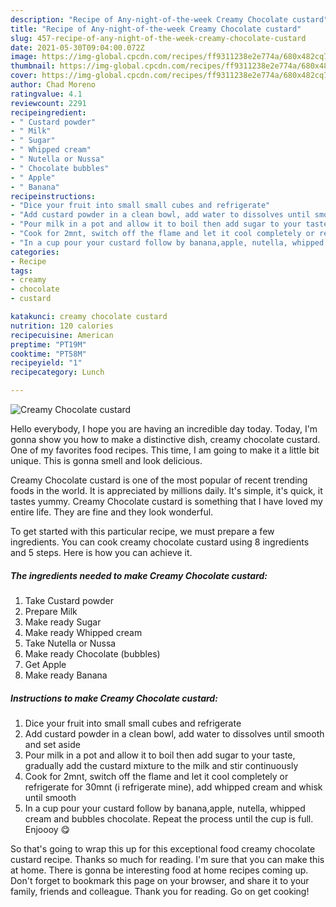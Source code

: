 ```yaml
---
description: "Recipe of Any-night-of-the-week Creamy Chocolate custard"
title: "Recipe of Any-night-of-the-week Creamy Chocolate custard"
slug: 457-recipe-of-any-night-of-the-week-creamy-chocolate-custard
date: 2021-05-30T09:04:00.072Z
image: https://img-global.cpcdn.com/recipes/ff9311238e2e774a/680x482cq70/creamy-chocolate-custard-recipe-main-photo.jpg
thumbnail: https://img-global.cpcdn.com/recipes/ff9311238e2e774a/680x482cq70/creamy-chocolate-custard-recipe-main-photo.jpg
cover: https://img-global.cpcdn.com/recipes/ff9311238e2e774a/680x482cq70/creamy-chocolate-custard-recipe-main-photo.jpg
author: Chad Moreno
ratingvalue: 4.1
reviewcount: 2291
recipeingredient:
- " Custard powder"
- " Milk"
- " Sugar"
- " Whipped cream"
- " Nutella or Nussa"
- " Chocolate bubbles"
- " Apple"
- " Banana"
recipeinstructions:
- "Dice your fruit into small small cubes and refrigerate"
- "Add custard powder in a clean bowl, add water to dissolves until smooth and set aside"
- "Pour milk in a pot and allow it to boil then add sugar to your taste, gradually add the custard mixture to the milk and stir continuously"
- "Cook for 2mnt, switch off the flame and let it cool completely or refrigerate for 30mnt (i refrigerate mine), add whipped cream and whisk until smooth"
- "In a cup pour your custard follow by banana,apple, nutella, whipped cream and bubbles chocolate. Repeat the process until the cup is full. Enjoooy 😋"
categories:
- Recipe
tags:
- creamy
- chocolate
- custard

katakunci: creamy chocolate custard 
nutrition: 120 calories
recipecuisine: American
preptime: "PT19M"
cooktime: "PT58M"
recipeyield: "1"
recipecategory: Lunch

---
```



![Creamy Chocolate custard](https://img-global.cpcdn.com/recipes/ff9311238e2e774a/680x482cq70/creamy-chocolate-custard-recipe-main-photo.jpg)

Hello everybody, I hope you are having an incredible day today. Today, I'm gonna show you how to make a distinctive dish, creamy chocolate custard. One of my favorites food recipes. This time, I am going to make it a little bit unique. This is gonna smell and look delicious.



Creamy Chocolate custard is one of the most popular of recent trending foods in the world. It is appreciated by millions daily. It's simple, it's quick, it tastes yummy. Creamy Chocolate custard is something that I have loved my entire life. They are fine and they look wonderful.


To get started with this particular recipe, we must prepare a few ingredients. You can cook creamy chocolate custard using 8 ingredients and 5 steps. Here is how you can achieve it.

<!--inarticleads1-->

##### The ingredients needed to make Creamy Chocolate custard:

1. Take  Custard powder
1. Prepare  Milk
1. Make ready  Sugar
1. Make ready  Whipped cream
1. Take  Nutella or Nussa
1. Make ready  Chocolate (bubbles)
1. Get  Apple
1. Make ready  Banana




<!--inarticleads2-->

##### Instructions to make Creamy Chocolate custard:

1. Dice your fruit into small small cubes and refrigerate
1. Add custard powder in a clean bowl, add water to dissolves until smooth and set aside
1. Pour milk in a pot and allow it to boil then add sugar to your taste, gradually add the custard mixture to the milk and stir continuously
1. Cook for 2mnt, switch off the flame and let it cool completely or refrigerate for 30mnt (i refrigerate mine), add whipped cream and whisk until smooth
1. In a cup pour your custard follow by banana,apple, nutella, whipped cream and bubbles chocolate. Repeat the process until the cup is full. Enjoooy 😋




So that's going to wrap this up for this exceptional food creamy chocolate custard recipe. Thanks so much for reading. I'm sure that you can make this at home. There is gonna be interesting food at home recipes coming up. Don't forget to bookmark this page on your browser, and share it to your family, friends and colleague. Thank you for reading. Go on get cooking!
